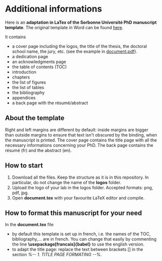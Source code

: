 # Additional informations

Here is an **adaptation in LaTex of the Sorbonne Université PhD manuscript template**. The original template in Word can be found [here](https://www.sorbonne-universite.fr/le-doctorat/demarches-administratives/soutenance). 

It contains 
* a cover page including the logos, the title of the thesis, the doctoral school name, the jury, etc. (see the example in [document.pdf](https://github.com/apepiot/SU-thesis-template/blob/main/document.pdf)).
* a dedication page
* an acknowledgments page
* the table of contents (TOC)
* introduction
* chapters 
* the list of figures
* the list of tables
* the bibliography
* appendices
* a back page with the résumé/abstract

## About the template

Right and left margins are different by default: inside margins are bigger than outside margins to ensure that text isn't obscured by the binding, when the manuscript is printed.
The cover page contains the title page with all the necessary informations concerning your PhD.
The back page contains the résumé (fr) and the abstract (en).

## How to start
1. Download all the files. Keep the structure as it is in this repository. In particular, do not change the name of the **logos** folder.
2. Upload the logo of your lab in the logos folder. Accepted formats: png, pdf, jpg.
3. Open **document.tex** with your favourite LaTeX editor and compile.


## How to format this manuscript for your need 
In the **document.tex** file
* by default this template is set up in french, i.e. the names of the TOC, bibliography,... are in french. You can change that easily by commenting the line **\usepackage[francais]{babel}** to use the english version.
* to adapt the title page: replace the text between brackets [] in the section _%-- 1. TITLE PAGE FORMATING --%_.

